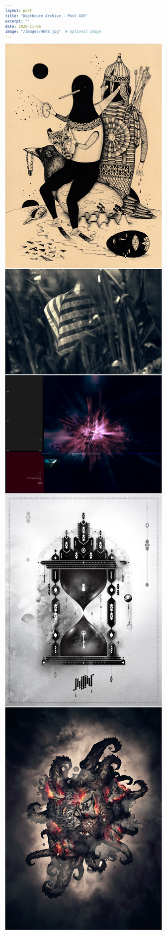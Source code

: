 ```yaml
---
layout: post
title: "Depthcore Archive - Post 435"
excerpt: ""
date: 2026-11-06
image: "/images/4668.jpg"  # optional image
---
```


<img src="/images/4668.jpg">
<img src="/images/4669.jpg" alt="4669.jpg"/>
<img src="/images/467.jpg" alt="467.jpg"/>
<img src="/images/4670.jpg" alt="4670.jpg"/>
<img src="/images/4672.jpg" alt="4672.jpg"/>

